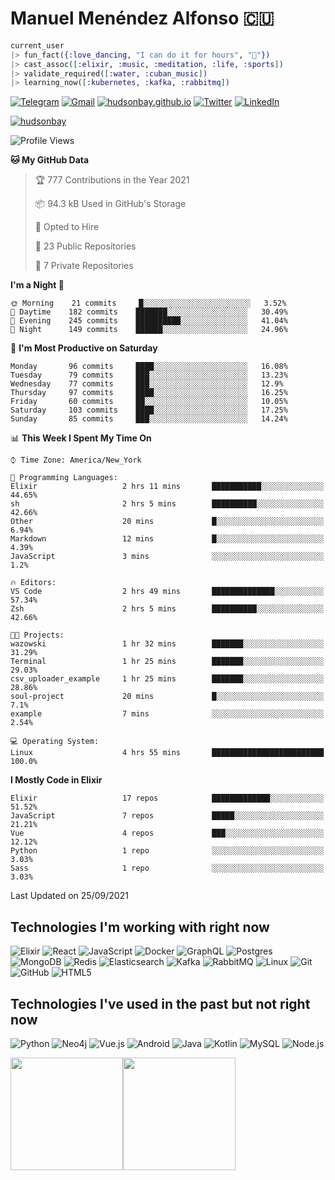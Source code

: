 # Manuel Menéndez Alfonso 🇨🇺

```Elixir
current_user
|> fun_fact({:love_dancing, "I can do it for hours", "🕺"})
|> cast_assoc([:elixir, :music, :meditation, :life, :sports])
|> validate_required([:water, :cuban_music])
|> learning_now([:kubernetes, :kafka, :rabbitmq])
```


[![Telegram](https://img.shields.io/badge/-TELEGRAM-2CA5E0?logo=telegram&logoColor=white)](https://t.me/manuelmenendez) [![Gmail](https://img.shields.io/badge/-GMAIL-D14836?logo=gmail&logoColor=white)](mailto:manuelmenendezalfonso@gmail.com) [![hudsonbay.github.io](https://img.shields.io/badge/-HUDSONBAY.GITHUB.IO-000000)](https://hudsonbay.github.io/) [![Twitter](https://img.shields.io/badge/-TWITTER-0077B5?logo=twitter&logoColor=white)](https://www.twitter.com/manuelm662) [![LinkedIn](https://img.shields.io/badge/-LINKEDIN-3177C6?logo=linkedin&logoColor=white)](https://www.linkedin.com/in/manuel-menendez-alfonso)

[![hudsonbay](https://github-profile-trophy.vercel.app/?username=hudsonbay)](https://github.com/ryo-ma/github-profile-trophy)

<!--START_SECTION:waka-->
![Profile Views](http://img.shields.io/badge/Profile%20Views-3-blue)

**🐱 My GitHub Data** 

> 🏆 777 Contributions in the Year 2021
 > 
> 📦 94.3 kB Used in GitHub's Storage 
 > 
> 💼 Opted to Hire
 > 
> 📜 23 Public Repositories 
 > 
> 🔑 7 Private Repositories  
 > 
**I'm a Night 🦉** 

```text
🌞 Morning    21 commits     █░░░░░░░░░░░░░░░░░░░░░░░░   3.52% 
🌆 Daytime    182 commits    ███████░░░░░░░░░░░░░░░░░░   30.49% 
🌃 Evening    245 commits    ██████████░░░░░░░░░░░░░░░   41.04% 
🌙 Night      149 commits    ██████░░░░░░░░░░░░░░░░░░░   24.96%

```
📅 **I'm Most Productive on Saturday** 

```text
Monday       96 commits     ████░░░░░░░░░░░░░░░░░░░░░   16.08% 
Tuesday      79 commits     ███░░░░░░░░░░░░░░░░░░░░░░   13.23% 
Wednesday    77 commits     ███░░░░░░░░░░░░░░░░░░░░░░   12.9% 
Thursday     97 commits     ████░░░░░░░░░░░░░░░░░░░░░   16.25% 
Friday       60 commits     ██░░░░░░░░░░░░░░░░░░░░░░░   10.05% 
Saturday     103 commits    ████░░░░░░░░░░░░░░░░░░░░░   17.25% 
Sunday       85 commits     ███░░░░░░░░░░░░░░░░░░░░░░   14.24%

```


📊 **This Week I Spent My Time On** 

```text
⌚︎ Time Zone: America/New_York

💬 Programming Languages: 
Elixir                   2 hrs 11 mins       ███████████░░░░░░░░░░░░░░   44.65% 
sh                       2 hrs 5 mins        ██████████░░░░░░░░░░░░░░░   42.66% 
Other                    20 mins             █░░░░░░░░░░░░░░░░░░░░░░░░   6.94% 
Markdown                 12 mins             █░░░░░░░░░░░░░░░░░░░░░░░░   4.39% 
JavaScript               3 mins              ░░░░░░░░░░░░░░░░░░░░░░░░░   1.2%

🔥 Editors: 
VS Code                  2 hrs 49 mins       ██████████████░░░░░░░░░░░   57.34% 
Zsh                      2 hrs 5 mins        ██████████░░░░░░░░░░░░░░░   42.66%

🐱‍💻 Projects: 
wazowski                 1 hr 32 mins        ███████░░░░░░░░░░░░░░░░░░   31.29% 
Terminal                 1 hr 25 mins        ███████░░░░░░░░░░░░░░░░░░   29.03% 
csv_uploader_example     1 hr 25 mins        ███████░░░░░░░░░░░░░░░░░░   28.86% 
soul-project             20 mins             █░░░░░░░░░░░░░░░░░░░░░░░░   7.1% 
example                  7 mins              ░░░░░░░░░░░░░░░░░░░░░░░░░   2.54%

💻 Operating System: 
Linux                    4 hrs 55 mins       █████████████████████████   100.0%

```

**I Mostly Code in Elixir** 

```text
Elixir                   17 repos            █████████████░░░░░░░░░░░░   51.52% 
JavaScript               7 repos             █████░░░░░░░░░░░░░░░░░░░░   21.21% 
Vue                      4 repos             ███░░░░░░░░░░░░░░░░░░░░░░   12.12% 
Python                   1 repo              ░░░░░░░░░░░░░░░░░░░░░░░░░   3.03% 
Sass                     1 repo              ░░░░░░░░░░░░░░░░░░░░░░░░░   3.03%

```



 Last Updated on 25/09/2021
<!--END_SECTION:waka-->

## Technologies I'm working with right now

![Elixir](https://img.shields.io/badge/-Elixir-000000?style=flat&logo=Elixir&logoColor=purple) ![React](https://img.shields.io/badge/-React-000000?style=flat&logo=react) ![JavaScript](https://img.shields.io/badge/-JavaScript-000000?style=flat&logo=javascript) ![Docker](https://img.shields.io/badge/-Docker-000000?style=flat&logo=docker) ![GraphQL](https://img.shields.io/badge/-GraphQL-000000?style=flat&logo=graphql&logoColor=red) ![Postgres](https://img.shields.io/badge/-Postgres-000000?style=flat&logo=Postgresql&logoColor=blue) ![MongoDB](https://img.shields.io/badge/-MongoDB-000000?style=flat&logo=mongodb&logoColor=green) ![Redis](https://img.shields.io/badge/-Redis-000000?style=flat&logo=redis) ![Elasticsearch](https://img.shields.io/badge/-Elasticsearch-000000?style=flat&logo=elasticsearch) ![Kafka](https://img.shields.io/badge/-Kafka-000000?style=flat&logo=apache-kafka) ![RabbitMQ](https://img.shields.io/badge/-RabbitMQ-000000?style=flat&logo=rabbitmq) ![Linux](https://img.shields.io/badge/-Linux-000000?style=flat&logo=linux&logoColor=FCC624) ![Git](https://img.shields.io/badge/-Git-000000?style=flat&logo=git&logoColor=F05032) ![GitHub](https://img.shields.io/badge/-GitHub-000000?style=flat&logo=github&logoColor=FFFFFF) ![HTML5](https://img.shields.io/badge/-HTML5-000000?style=flat&logo=HTML5)

## Technologies I've used in the past but not right now

![Python](https://img.shields.io/badge/-Python-000000?style=flat&logo=python) ![Neo4j](https://img.shields.io/badge/-Neo4j-000000?style=flat&logo=neo4j) ![Vue.js](https://img.shields.io/badge/-Vue.js-000000?style=flat&logo=vue.js&logoColor=339933) ![Android](https://img.shields.io/badge/-Android-000000?style=flat&logo=Android) ![Java](https://img.shields.io/badge/-Java-000000?style=flat&logo=Java&logoColor=007396) ![Kotlin](https://img.shields.io/badge/-KOTLIN-000000?style=flat&logo=KOTLIN) ![MySQL](https://img.shields.io/badge/-MySQL-000000?style=flat&logo=MySQL) ![Node.js](https://img.shields.io/badge/-Node.js-000000?style=flat&logo=node.js&logoColor=339933)

[<img height="180em" src="https://github-readme-stats.vercel.app/api?username=hudsonbay&amp;show_icons=true&amp;theme=merko&amp;include_all_commits=true&amp;count_private=true" class="jop-noMdConv">](https://github.com/hudsonbay)[<img height="180em" src="https://github-readme-stats.vercel.app/api/top-langs/?username=hudsonbay&amp;layout=compact&amp;langs_count=10&amp;theme=merko" class="jop-noMdConv">](https://github.com/hudsonbay)
